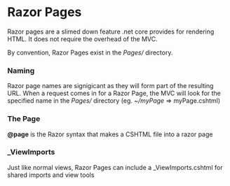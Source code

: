 ﻿# Razor Pages

Razor pages are a slimed down feature .net core provides for rendering HTML. It does not require the overhead of the MVC.

By convention, Razor Pages exist in the *Pages/* directory.

### Naming

Razor page names are signigicant as they will form part of the resulting URL. When a request comes in for a Razor Page, the MVC will look for the specified name in the *Pages/* directory
(eg. *~/myPage* => myPage.cshtml)

### The Page
**@page** is the Razor syntax that makes a CSHTML file into a razor page


### _ViewImports
Just like normal views, Razor Pages can include a _ViewImports.cshtml for shared imports and view tools
